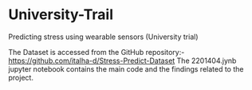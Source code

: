 # University-Trail
Predicting stress using wearable sensors (University trial)

The Dataset is accessed from the GitHub repository:- https://github.com/italha-d/Stress-Predict-Dataset
The 2201404.jynb jupyter notebook contains the main code and the findings related to the project. 
